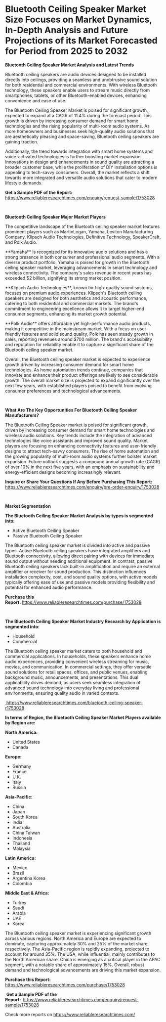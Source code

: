 <p><h1>Bluetooth Ceiling Speaker Market Size Focuses on Market Dynamics, In-Depth Analysis and Future Projections of its Market Forecasted for Period from 2025 to 2032</h1></p><p><strong>Bluetooth Ceiling Speaker Market Analysis and Latest Trends</strong></p>
<p><p>Bluetooth ceiling speakers are audio devices designed to be installed directly into ceilings, providing a seamless and unobtrusive sound solution for both residential and commercial environments. With wireless Bluetooth technology, these speakers enable users to stream music directly from smartphones, tablets, or other Bluetooth-enabled devices, enhancing convenience and ease of use.</p><p>The Bluetooth Ceiling Speaker Market is poised for significant growth, expected to expand at a CAGR of 11.4% during the forecast period. This growth is driven by increasing consumer demand for smart home technologies and the rising popularity of multi-room audio systems. As more homeowners and businesses seek high-quality audio solutions that are aesthetically pleasing and space-saving, Bluetooth ceiling speakers are gaining traction. </p><p>Additionally, the trend towards integration with smart home systems and voice-activated technologies is further boosting market expansion. Innovations in design and enhancements in sound quality are attracting a broader customer base, while the proliferation of DIY installation options is appealing to tech-savvy consumers. Overall, the market reflects a shift towards more integrated and versatile audio solutions that cater to modern lifestyle demands.</p></p>
<p><strong>Get a Sample PDF of the Report:&nbsp;</strong> <a href="https://www.reliableresearchtimes.com/enquiry/request-sample/1753028?utm_campaign=3207&utm_medium=2&utm_source=Github&utm_content=ia&utm_term=06042025&utm_id=bluetooth-ceiling-speaker">https://www.reliableresearchtimes.com/enquiry/request-sample/1753028</a></p>
<p>&nbsp;</p>
<p><strong>Bluetooth Ceiling Speaker Major Market Players</strong></p>
<p><p>The competitive landscape of the Bluetooth ceiling speaker market features prominent players such as MartinLogan, Yamaha, Leviton Manufacturing Company, Klipsch Audio Technologies, Definitive Technology, SpeakerCraft, and Polk Audio. </p><p>**Yamaha** is recognized for its innovative audio solutions and has a strong presence in both consumer and professional audio segments. With a diverse product portfolio, Yamaha is poised for growth in the Bluetooth ceiling speaker market, leveraging advancements in smart technology and wireless connectivity. The company's sales revenue in recent years has exceeded $2 billion, signifying its strong market position.</p><p>**Klipsch Audio Technologies**, known for high-quality sound systems, focuses on premium audio experiences. Klipsch's Bluetooth ceiling speakers are designed for both aesthetics and acoustic performance, catering to both residential and commercial markets. The brand's commitment to engineering excellence allows it to target higher-end consumer segments, enhancing its market growth potential.</p><p>**Polk Audio** offers affordable yet high-performance audio products, making it competitive in the mainstream market. With a focus on user-friendly features and solid sound quality, Polk has seen steady growth in sales, reporting revenues around $700 million. The brand's accessibility and reputation for reliability enable it to capture a significant share of the Bluetooth ceiling speaker market.</p><p>Overall, the Bluetooth ceiling speaker market is expected to experience growth driven by increasing consumer demand for smart home technologies. As home automation trends continue, companies that innovate and enhance their product offerings are likely to see considerable growth. The overall market size is projected to expand significantly over the next few years, with established players poised to benefit from evolving consumer preferences and technological advancements.</p></p>
<p>&nbsp;</p>
<p><strong>What Are The Key Opportunities For Bluetooth Ceiling Speaker Manufacturers?</strong></p>
<p><p>The Bluetooth Ceiling Speaker market is poised for significant growth, driven by increasing consumer demand for smart home technologies and wireless audio solutions. Key trends include the integration of advanced technologies like voice assistants and improved sound quality. Market players are focusing on enhancing connectivity features and user-friendly designs to attract tech-savvy consumers. The rise of home automation and the growing popularity of multi-room audio systems further bolster market expansion. Future outlook suggests a compound annual growth rate (CAGR) of over 10% in the next five years, with an emphasis on sustainability and energy-efficient designs becoming increasingly relevant.</p></p>
<p><strong>Inquire or Share Your Questions If Any Before Purchasing This Report:</strong> <a href="https://www.reliableresearchtimes.com/enquiry/pre-order-enquiry/1753028?utm_campaign=3207&utm_medium=2&utm_source=Github&utm_content=ia&utm_term=06042025&utm_id=bluetooth-ceiling-speaker">https://www.reliableresearchtimes.com/enquiry/pre-order-enquiry/1753028</a></p>
<p>&nbsp;</p>
<p><strong>Market Segmentation</strong></p>
<p><strong>The Bluetooth Ceiling Speaker Market Analysis by types is segmented into:</strong></p>
<p><ul><li>Active Bluetooth Ceiling Speaker</li><li>Passive Bluetooth Ceiling Speaker</li></ul></p>
<p><p>The Bluetooth ceiling speaker market is divided into active and passive types. Active Bluetooth ceiling speakers have integrated amplifiers and Bluetooth connectivity, allowing direct pairing with devices for immediate sound output without needing additional equipment. In contrast, passive Bluetooth ceiling speakers lack built-in amplification and require an external amplifier or receiver for sound production. This distinction influences installation complexity, cost, and sound quality options, with active models typically offering ease of use and passive models providing flexibility and potential for enhanced audio performance.</p></p>
<p><strong>Purchase this Report:&nbsp;</strong><a href="https://www.reliableresearchtimes.com/purchase/1753028?utm_campaign=3207&utm_medium=2&utm_source=Github&utm_content=ia&utm_term=06042025&utm_id=bluetooth-ceiling-speaker">https://www.reliableresearchtimes.com/purchase/1753028</a></p>
<p>&nbsp;</p>
<p><strong>The Bluetooth Ceiling Speaker Market Industry Research by Application is segmented into:</strong></p>
<p><ul><li>Household</li><li>Commercial</li></ul></p>
<p><p>The Bluetooth ceiling speaker market caters to both household and commercial applications. In households, these speakers enhance home audio experiences, providing convenient wireless streaming for music, movies, and communication. In commercial settings, they offer versatile sound solutions for retail spaces, offices, and public venues, enabling background music, announcements, and presentations. This dual applicability drives demand, as users seek seamless integration of advanced sound technology into everyday living and professional environments, ensuring quality audio in varied contexts.</p></p>
<p><a href="https://www.reliableresearchtimes.com/bluetooth-ceiling-speaker-r1753028?utm_campaign=3207&utm_medium=2&utm_source=Github&utm_content=ia&utm_term=06042025&utm_id=bluetooth-ceiling-speaker">&nbsp;https://www.reliableresearchtimes.com/bluetooth-ceiling-speaker-r1753028</a></p>
<p><strong>In terms of Region, the Bluetooth Ceiling Speaker Market Players available by Region are:</strong></p>
<p>
    <p> <strong> North America: </strong>
        <ul>
            <li>United States</li>
            <li>Canada</li>
        </ul>
        </p> 
    <p> <strong> Europe: </strong>
        <ul>
            <li>Germany</li>
            <li>France</li>
            <li>U.K.</li>
            <li>Italy</li>
            <li>Russia</li>
        </ul>
        </p> 
    <p> <strong> Asia-Pacific: </strong>
        <ul>
            <li>China</li>
            <li>Japan</li>
            <li>South Korea</li>
            <li>India</li>
            <li>Australia</li>
            <li>China Taiwan</li>
            <li>Indonesia</li>
            <li>Thailand</li>
            <li>Malaysia</li>
        </ul>
        </p> 
    <p> <strong> Latin America: </strong>
        <ul>
            <li>Mexico</li>
            <li>Brazil</li>
            <li>Argentina Korea</li>
            <li>Colombia</li>
        </ul>
        </p> 
    <p> <strong> Middle East & Africa: </strong>
        <ul>
            <li>Turkey</li>
            <li>Saudi</li>
            <li>Arabia</li>
            <li>UAE</li>
            <li>Korea</li>
        </ul>
    </p>
    </p>
<p><p>The Bluetooth ceiling speaker market is experiencing significant growth across various regions. North America and Europe are expected to dominate, capturing approximately 30% and 25% of the market share, respectively. The Asia-Pacific region is rapidly expanding, projected to account for around 35%. The USA, while influential, mainly contributes to the North American share. China is emerging as a critical player in the APAC segment, with a notable share of approximately 15%. Overall, robust demand and technological advancements are driving this market expansion.</p></p>
<p><strong>Purchase this Report: </strong><a href="https://www.reliableresearchtimes.com/purchase/1753028?utm_campaign=3207&utm_medium=2&utm_source=Github&utm_content=ia&utm_term=06042025&utm_id=bluetooth-ceiling-speaker">https://www.reliableresearchtimes.com/purchase/1753028</a></p>
<p>&nbsp;<strong>Get a Sample PDF of the Report:&nbsp;&nbsp;</strong><a href="https://www.reliableresearchtimes.com/enquiry/request-sample/1753028?utm_campaign=3207&utm_medium=2&utm_source=Github&utm_content=ia&utm_term=06042025&utm_id=bluetooth-ceiling-speaker">https://www.reliableresearchtimes.com/enquiry/request-sample/1753028</a></p>
<p><strong></strong></p>
<p>Check more reports on <a href="https://www.reliableresearchtimes.com/?utm_campaign=3207&utm_medium=2&utm_source=Github&utm_content=ia&utm_term=06042025&utm_id=bluetooth-ceiling-speaker">https://www.reliableresearchtimes.com/</a></p>